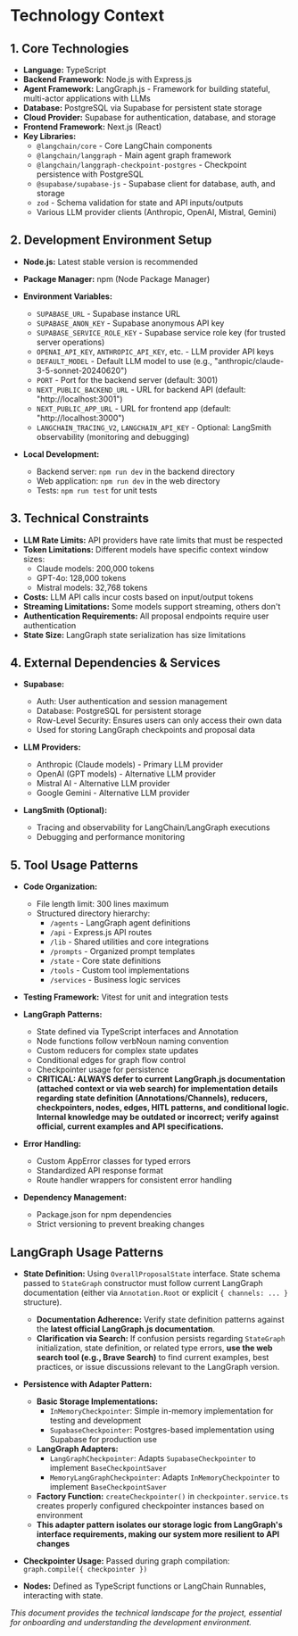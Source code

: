 # Technology Context

## 1. Core Technologies

- **Language:** TypeScript
- **Backend Framework:** Node.js with Express.js
- **Agent Framework:** LangGraph.js - Framework for building stateful, multi-actor applications with LLMs
- **Database:** PostgreSQL via Supabase for persistent state storage
- **Cloud Provider:** Supabase for authentication, database, and storage
- **Frontend Framework:** Next.js (React)
- **Key Libraries:**
  - `@langchain/core` - Core LangChain components
  - `@langchain/langgraph` - Main agent graph framework
  - `@langchain/langgraph-checkpoint-postgres` - Checkpoint persistence with PostgreSQL
  - `@supabase/supabase-js` - Supabase client for database, auth, and storage
  - `zod` - Schema validation for state and API inputs/outputs
  - Various LLM provider clients (Anthropic, OpenAI, Mistral, Gemini)

## 2. Development Environment Setup

- **Node.js:** Latest stable version is recommended
- **Package Manager:** npm (Node Package Manager)
- **Environment Variables:**

  - `SUPABASE_URL` - Supabase instance URL
  - `SUPABASE_ANON_KEY` - Supabase anonymous API key
  - `SUPABASE_SERVICE_ROLE_KEY` - Supabase service role key (for trusted server operations)
  - `OPENAI_API_KEY`, `ANTHROPIC_API_KEY`, etc. - LLM provider API keys
  - `DEFAULT_MODEL` - Default LLM model to use (e.g., "anthropic/claude-3-5-sonnet-20240620")
  - `PORT` - Port for the backend server (default: 3001)
  - `NEXT_PUBLIC_BACKEND_URL` - URL for backend API (default: "http://localhost:3001")
  - `NEXT_PUBLIC_APP_URL` - URL for frontend app (default: "http://localhost:3000")
  - `LANGCHAIN_TRACING_V2`, `LANGCHAIN_API_KEY` - Optional: LangSmith observability (monitoring and debugging)

- **Local Development:**
  - Backend server: `npm run dev` in the backend directory
  - Web application: `npm run dev` in the web directory
  - Tests: `npm run test` for unit tests

## 3. Technical Constraints

- **LLM Rate Limits:** API providers have rate limits that must be respected
- **Token Limitations:** Different models have specific context window sizes:
  - Claude models: 200,000 tokens
  - GPT-4o: 128,000 tokens
  - Mistral models: 32,768 tokens
- **Costs:** LLM API calls incur costs based on input/output tokens
- **Streaming Limitations:** Some models support streaming, others don't
- **Authentication Requirements:** All proposal endpoints require user authentication
- **State Size:** LangGraph state serialization has size limitations

## 4. External Dependencies & Services

- **Supabase:**

  - Auth: User authentication and session management
  - Database: PostgreSQL for persistent storage
  - Row-Level Security: Ensures users can only access their own data
  - Used for storing LangGraph checkpoints and proposal data

- **LLM Providers:**

  - Anthropic (Claude models) - Primary LLM provider
  - OpenAI (GPT models) - Alternative LLM provider
  - Mistral AI - Alternative LLM provider
  - Google Gemini - Alternative LLM provider

- **LangSmith (Optional):**
  - Tracing and observability for LangChain/LangGraph executions
  - Debugging and performance monitoring

## 5. Tool Usage Patterns

- **Code Organization:**

  - File length limit: 300 lines maximum
  - Structured directory hierarchy:
    - `/agents` - LangGraph agent definitions
    - `/api` - Express.js API routes
    - `/lib` - Shared utilities and core integrations
    - `/prompts` - Organized prompt templates
    - `/state` - Core state definitions
    - `/tools` - Custom tool implementations
    - `/services` - Business logic services

- **Testing Framework:** Vitest for unit and integration tests

- **LangGraph Patterns:**

  - State defined via TypeScript interfaces and Annotation
  - Node functions follow verbNoun naming convention
  - Custom reducers for complex state updates
  - Conditional edges for graph flow control
  - Checkpointer usage for persistence
  - **CRITICAL: ALWAYS defer to current LangGraph.js documentation (attached context or via web search) for implementation details regarding state definition (Annotations/Channels), reducers, checkpointers, nodes, edges, HITL patterns, and conditional logic. Internal knowledge may be outdated or incorrect; verify against official, current examples and API specifications.**

- **Error Handling:**

  - Custom AppError classes for typed errors
  - Standardized API response format
  - Route handler wrappers for consistent error handling

- **Dependency Management:**
  - Package.json for npm dependencies
  - Strict versioning to prevent breaking changes

## LangGraph Usage Patterns

- **State Definition:** Using `OverallProposalState` interface. State schema passed to `StateGraph` constructor must follow current LangGraph documentation (either via `Annotation.Root` or explicit `{ channels: ... }` structure).

  - **Documentation Adherence:** Verify state definition patterns against the **latest official LangGraph.js documentation**.
  - **Clarification via Search:** If confusion persists regarding `StateGraph` initialization, state definition, or related type errors, **use the web search tool (e.g., Brave Search)** to find current examples, best practices, or issue discussions relevant to the LangGraph version.

- **Persistence with Adapter Pattern:**

  - **Basic Storage Implementations:**
    - `InMemoryCheckpointer`: Simple in-memory implementation for testing and development
    - `SupabaseCheckpointer`: Postgres-based implementation using Supabase for production use
  - **LangGraph Adapters:**
    - `LangGraphCheckpointer`: Adapts `SupabaseCheckpointer` to implement `BaseCheckpointSaver`
    - `MemoryLangGraphCheckpointer`: Adapts `InMemoryCheckpointer` to implement `BaseCheckpointSaver`
  - **Factory Function:** `createCheckpointer()` in `checkpointer.service.ts` creates properly configured checkpointer instances based on environment
  - **This adapter pattern isolates our storage logic from LangGraph's interface requirements, making our system more resilient to API changes**

- **Checkpointer Usage:** Passed during graph compilation: `graph.compile({ checkpointer })`

- **Nodes:** Defined as TypeScript functions or LangChain Runnables, interacting with state.

_This document provides the technical landscape for the project, essential for onboarding and understanding the development environment._
